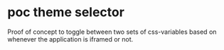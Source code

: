 # poc theme selector

Proof of concept to toggle between two sets of css-variables based on whenever the application is iframed or not.
